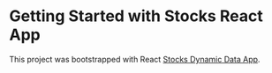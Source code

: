 # Getting Started with Stocks React App

This project was bootstrapped with React [Stocks Dynamic Data App](https://sage-figolla-831375.netlify.app/).